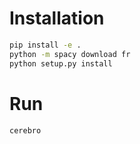 # Installation
```bash
pip install -e .
python -m spacy download fr
python setup.py install
```

# Run
```bash
cerebro
```